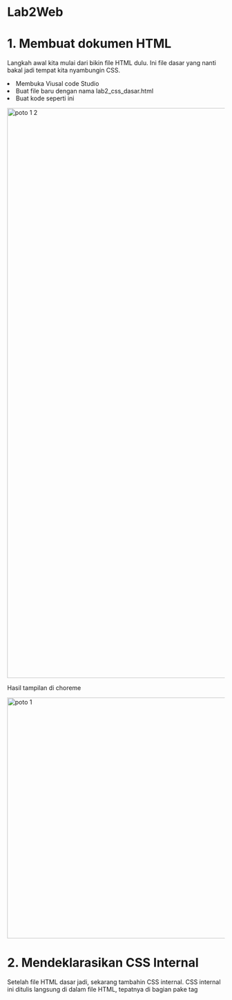 # Lab2Web

# 1. Membuat dokumen HTML
<p>Langkah awal kita mulai dari bikin file HTML dulu. Ini file dasar yang nanti bakal jadi tempat kita nyambungin CSS.</p>
<li>Membuka Viusal code Studio</li>
<li>Buat file baru dengan nama lab2_css_dasar.html</li>
<li>Buat kode seperti ini</li>
<p><img width="2250" height="1318" alt="poto 1 2" src="https://github.com/user-attachments/assets/fa0561d0-34bc-4c92-adbf-6d578b7da7ab" />
</p>
<p>Hasil tampilan di choreme </p>
<p><img width="1916" height="557" alt="poto 1" src="https://github.com/user-attachments/assets/afdfb02f-63f9-4f03-9df1-13d71ed48fbd" />
</p>

# 2. Mendeklarasikan CSS Internal
<p>Setelah file HTML dasar jadi, sekarang tambahin CSS internal. CSS internal ini ditulis langsung di dalam file HTML, tepatnya di bagian <head> pake tag <style>. Jadi tidak bikin file terpisah dulu.</p>
<li>Buka file lab2_css_dasar.html yang tadi</li>
<li>Tambahin kode CSS di bagian <head> kayak gini:</li>
<p><img width="2250" height="1964" alt="poto 2 2" src="https://github.com/user-attachments/assets/813f018e-a274-4f77-ac46-e20e85fe0e7a" />
</p>
<p>Hasil Tampilan di choreme: </p>
<p><img width="1917" height="652" alt="poto 2" src="https://github.com/user-attachments/assets/eade8407-4671-49b0-ab64-d4aa7d6e8919" /> </p>



